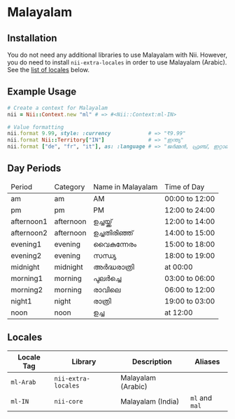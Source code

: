 <!-- This file has been generated. Source: languages/_template.md.erb -->

# Malayalam

## Installation

You do not need any additional libraries to use Malayalam with Nii.
However, you do need to install `nii-extra-locales` in order to use Malayalam (Arabic).
See the [list of locales](#locales) below.

## Example Usage

``` ruby
# Create a context for Malayalam
nii = Nii::Context.new "ml" # => #<Nii::Context:ml-IN>

# Value formatting
nii.format 9.99, style: :currency            # => "₹9.99"
nii.format Nii::Territory["IN"]              # => "ഇന്ത്യ"
nii.format ["de", "fr", "it"], as: :language # => "ജർമ്മൻ, ഫ്രഞ്ച്, ഇറ്റാലിയൻ എന്നിവ"
```

## Day Periods


<table>
  <thead>
    <tr>
      <td>Period</td>
      <td>Category</td>
      <td>Name in Malayalam</td>
      <td>Time of Day</td>
    </tr>
  </thead>
  <tbody>
    <tr>
      <td>am</td>
      <td>am</td>
      <td>AM</td>
      <td>00:00 to 12:00</td>
    </tr>
    <tr>
      <td>pm</td>
      <td>pm</td>
      <td>PM</td>
      <td>12:00 to 24:00</td>
    </tr>
    <tr>
      <td>afternoon1</td>
      <td>afternoon</td>
      <td>ഉച്ചയ്ക്ക്</td>
      <td>12:00 to 14:00</td>
    </tr>
    <tr>
      <td>afternoon2</td>
      <td>afternoon</td>
      <td>ഉച്ചതിരിഞ്ഞ്</td>
      <td>14:00 to 15:00</td>
    </tr>
    <tr>
      <td>evening1</td>
      <td>evening</td>
      <td>വൈകുന്നേരം</td>
      <td>15:00 to 18:00</td>
    </tr>
    <tr>
      <td>evening2</td>
      <td>evening</td>
      <td>സന്ധ്യ</td>
      <td>18:00 to 19:00</td>
    </tr>
    <tr>
      <td>midnight</td>
      <td>midnight</td>
      <td>അർദ്ധരാത്രി</td>
      <td>at 00:00</td>
    </tr>
    <tr>
      <td>morning1</td>
      <td>morning</td>
      <td>പുലർച്ചെ</td>
      <td>03:00 to 06:00</td>
    </tr>
    <tr>
      <td>morning2</td>
      <td>morning</td>
      <td>രാവിലെ</td>
      <td>06:00 to 12:00</td>
    </tr>
    <tr>
      <td>night1</td>
      <td>night</td>
      <td>രാത്രി</td>
      <td>19:00 to 03:00</td>
    </tr>
    <tr>
      <td>noon</td>
      <td>noon</td>
      <td>ഉച്ച</td>
      <td>at 12:00</td>
    </tr>
  </tbody>
</table>



## Locales

<table>
  <thead>
    <tr>
      <th>Locale Tag</th>
      <th>Library</th>
      <th>Description</th>
      <th>Aliases</th>
    </tr>
  </thead>
  <tbody>
    <tr>
      <td><code>ml-Arab</code></td>
      <td><code>nii-extra-locales</code></td>
      <td>Malayalam (Arabic)</td>
      <td></td>
    </tr>
    <tr>
      <td><code>ml-IN</code></td>
      <td><code>nii-core</code></td>
      <td>Malayalam (India)</td>
      <td><code>ml</code> and <code>mal</code></td>
    </tr>
  </tbody>
</table>

